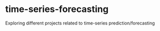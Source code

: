 # time-series-forecasting
Exploring different projects related to time-series prediction/forecasting
